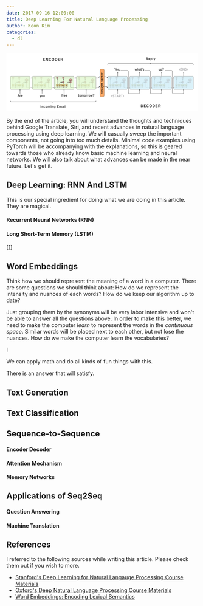 ```yaml
---
date: 2017-09-16 12:00:00
title: Deep Learning For Natural Language Processing
author: Keon Kim
categories:
  - dl
---
```


![seq2seq.png](/images/deep-nlp/seq2seq.png)

By the end of the article, you will understand the thoughts and techniques behind Google Translate, Siri, and recent advances in natural language processing using deep learning. We will casually sweep the important components, not going into too much details. Minimal code examples using PyTorch will be accompanying with the explanations, so this is geared towards those who already know basic machine learning and neural networks. We will also talk about what advances can be made in the near future. Let's get it.

<!--more-->

## Deep Learning: RNN And LSTM

This is our special ingredient for doing what we are doing in this article. They are magical.

#### Recurrent Neural Networks (RNN)

#### Long Short-Term Memory (LSTM)

[[1][1]]

## Word Embeddings

Think how we should represent the meaning of a word in a computer. There are some questions we should think about: How do we represent the intensity and nuances of each words? How do we keep our algorithm up to date?

Just grouping them by the synonyms will be very labor intensive and won't be able to answer all the questions above. In order to make this better, we need to make the computer *learn* to represent the words in the *continuous space*. Similar words will be placed next to each other, but not lose the nuances. How do we make the computer learn the vocabularies?

I

We can apply math and do all kinds of fun things with this.

There is an answer that will satisfy.


## Text Generation

## Text Classification

## Sequence-to-Sequence

#### Encoder Decoder

#### Attention Mechanism

#### Memory Networks

## Applications of Seq2Seq

#### Question Answering

#### Machine Translation


## References

I referred to the following sources while writing this article. Please check them out if you wish to more.

[1]: http://web.eecs.utk.edu/~itamar/courses/ECE-692/Bobby_paper1.pdf "LSTM"

* [Stanford's Deep Learning for Natural Langauge Processing Course Materials](http://cs224d.stanford.edu/index.html)
* [Oxford's Deep Natural Language Processing Course Materials](https://github.com/oxford-cs-deepnlp-2017/lectures)
* [Word Embeddings: Encoding Lexical Semantics](http://pytorch.org/tutorials/beginner/nlp/word_embeddings_tutorial.html)
